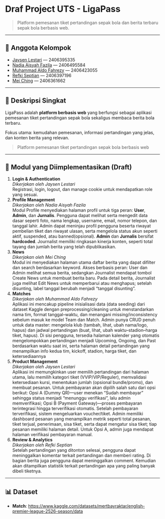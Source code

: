 # Draf Project UTS - LigaPass

> Platform pemesanan tiket pertandingan sepak bola dan berita terbaru sepak bola berbasis web.

---

## 👥 Anggota Kelompok
- [Jaysen Lestari](https://github.com/Jaysenlestari) — 2406395335  
- [Nadia Aisyah Fazila](https://github.com/applepiesss) — 2406495584  
- [Muhammad Aldo Fahrezy](https://github.com/aldofahrezy) — 2406423055  
- [Refki Septian](https://github.com/RefkiSeptian) — 2406397196  
- [Mei Ching](https://github.com/https://github.com/Mei2462) — 2406361662  

---

## 📝 Deskripsi Singkat
LigaPass adalah **platform berbasis web** yang berfungsi sebagai aplikasi pemesanan tiket pertandingan sepak bola sekaligus membaca berita bola terbaru. 

Fokus utama: kemudahan pemesanan, informasi pertandingan yang jelas, dan konten berita yang relevan.

> Platform pemesanan tiket pertandingan sepak bola berbasis web

---

## 🧩 Modul yang Diimplementasikan (Draft)
1. **Login & Authentication**      
*Dikerjakan oleh Jaysen Lestari*   
Registrasi, login, logout, dan manage cookie untuk mendapatkan role yang sesuai.
2. **Profile Management**  
*Dikerjakan oleh Nadia Aisyah Fazila*  
   Modul Profile menyediakan halaman profil untuk tiga peran: **User**, **Admin**, dan **Jurnalis**. Pengguna dapat melihat serta mengedit data dasar seperti foto, nama lengkap, username, email, nomor telepon, dan tanggal lahir. Admin dapat meninjau profil pengguna beserta riwayat pembelian tiket dan riwayat ulasan, serta mengelola status akun seperti aktif, suspended, atau banned(opsional). **Admin** dan **Jurnalis** bersifat **hardcoded**. Journalist memiliki ringkasan kinerja konten, seperti total tayang dan jumlah berita yang telah dipublikasikan.
3. **News**  
*Dikerjakan oleh Mei Ching*  
   Modul ini menyediakan halaman utama daftar berita yang dapat difilter dan search berdasarkan keyword. Akses berbasis peran: User dan Admin melihat semua berita, sedangkan Journalist mendapat tombol Create News untuk membuat berita baru. Pada detail berita, Journalist juga melihat Edit News untuk memperbarui atau menghapus; setelah disunting, label tanggal berubah menjadi “tanggal disunting”. 
4. **Matches**  
*Dikerjakan oleh Muhammad Aldo Fahrezy*  
   Aplikasi ini mencakup pipeline inisialisasi data (data seeding) dari dataset Kaggle dengan preprocessing/cleaning untuk menstandarkan nama tim, format tanggal–waktu, dan menangani missing/inconsistency sebelum masuk ke model Team dan Match. Admin punya CRUD penuh untuk data master: mengelola klub (tambah, lihat, ubah nama/logo, hapus) dan jadwal pertandingan (buat, lihat, ubah waktu–stadion–harga tiket, hapus). Di sisi pengguna, tersedia halaman kalender yang otomatis mengelompokkan pertandingan menjadi Upcoming, Ongoing, dan Past berdasarkan waktu saat ini, serta halaman detail pertandingan yang menampilkan info kedua tim, kickoff, stadion, harga tiket, dan ketersediaannya
4. **Product Management**  
*Dikerjakan oleh Jaysen Lestari*  
   Aplikasi ini memungkinkan user memilih pertandingan dari halaman utama, lalu memilih kategori tiket (VVIP/VIP/Reguler), memvalidasi ketersediaan kursi, menentukan jumlah (opsional bundle/promo), dan membuat pesanan. Untuk pembayaran akan dipilih salah satu dari opsi berikut: Opsi A (Dummy QR)—user menekan “Sudah membayar” sehingga status menjadi “menunggu verifikasi”, lalu admin memverifikasi; Opsi B (Payment Gateway)—proses pembayaran terintegrasi hingga terverifikasi otomatis. Setelah pembayaran terverifikasi, sistem mengeluarkan voucher/tiket. Admin memiliki dashboard pesanan yang menampilkan metrik seperti total pesanan, tiket terjual, penerimaan, sisa tiket, serta dapat mengatur sisa tiket; tiap pesanan memiliki halaman detail. Untuk Opsi A, admin juga mendapat halaman verifikasi pembayaran manual.
5. **Review & Analytics**  
*Dikerjakan oleh Refki Septian*  
   Setelah pertandingan yang ditonton selesai, pengguna dapat meninggalkan komentar terkait pertandingan dan memberi rating. Di bagian berita juga pengguna dapat meninggalkan comment. Kemudian akan ditampilkan statistik terkait pertandingan apa yang paling banyak dibeli tiketnya.

---

## 📊 Dataset
- **Match**: https://www.kaggle.com/datasets/mertbayraktar/english-premier-league-2526-season/data
